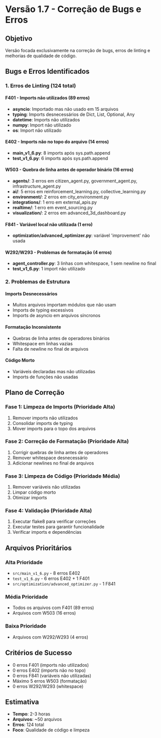 # Versão 1.7 - Correção de Bugs e Erros

## Objetivo
Versão focada exclusivamente na correção de bugs, erros de linting e melhorias de qualidade de código.

## Bugs e Erros Identificados

### 1. Erros de Linting (124 total)

#### F401 - Imports não utilizados (89 erros)
- **asyncio**: Importado mas não usado em 15 arquivos
- **typing**: Imports desnecessários de Dict, List, Optional, Any
- **datetime**: Imports não utilizados
- **numpy**: Import não utilizado
- **os**: Import não utilizado

#### E402 - Imports não no topo do arquivo (14 erros)
- **main_v1_6.py**: 8 imports após sys.path.append
- **test_v1_6.py**: 6 imports após sys.path.append

#### W503 - Quebra de linha antes de operador binário (16 erros)
- **agents/**: 3 erros em citizen_agent.py, government_agent.py, infrastructure_agent.py
- **ai/**: 5 erros em reinforcement_learning.py, collective_learning.py
- **environment/**: 2 erros em city_environment.py
- **integrations/**: 1 erro em external_apis.py
- **realtime/**: 1 erro em event_sourcing.py
- **visualization/**: 2 erros em advanced_3d_dashboard.py

#### F841 - Variável local não utilizada (1 erro)
- **optimization/advanced_optimizer.py**: variável 'improvement' não usada

#### W292/W293 - Problemas de formatação (4 erros)
- **agent_controller.py**: 3 linhas com whitespace, 1 sem newline no final
- **test_v1_6.py**: 1 import não utilizado

### 2. Problemas de Estrutura

#### Imports Desnecessários
- Muitos arquivos importam módulos que não usam
- Imports de typing excessivos
- Imports de asyncio em arquivos síncronos

#### Formatação Inconsistente
- Quebras de linha antes de operadores binários
- Whitespace em linhas vazias
- Falta de newline no final de arquivos

#### Código Morto
- Variáveis declaradas mas não utilizadas
- Imports de funções não usadas

## Plano de Correção

### Fase 1: Limpeza de Imports (Prioridade Alta)
1. Remover imports não utilizados
2. Consolidar imports de typing
3. Mover imports para o topo dos arquivos

### Fase 2: Correção de Formatação (Prioridade Alta)
1. Corrigir quebras de linha antes de operadores
2. Remover whitespace desnecessário
3. Adicionar newlines no final de arquivos

### Fase 3: Limpeza de Código (Prioridade Média)
1. Remover variáveis não utilizadas
2. Limpar código morto
3. Otimizar imports

### Fase 4: Validação (Prioridade Alta)
1. Executar flake8 para verificar correções
2. Executar testes para garantir funcionalidade
3. Verificar imports e dependências

## Arquivos Prioritários

### Alta Prioridade
- `src/main_v1_6.py` - 8 erros E402
- `test_v1_6.py` - 6 erros E402 + 1 F401
- `src/optimization/advanced_optimizer.py` - 1 F841

### Média Prioridade
- Todos os arquivos com F401 (89 erros)
- Arquivos com W503 (16 erros)

### Baixa Prioridade
- Arquivos com W292/W293 (4 erros)

## Critérios de Sucesso
- 0 erros F401 (imports não utilizados)
- 0 erros E402 (imports não no topo)
- 0 erros F841 (variáveis não utilizadas)
- Máximo 5 erros W503 (formatação)
- 0 erros W292/W293 (whitespace)

## Estimativa
- **Tempo**: 2-3 horas
- **Arquivos**: ~50 arquivos
- **Erros**: 124 total
- **Foco**: Qualidade de código e limpeza
